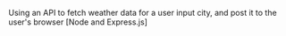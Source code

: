 Using an API to fetch weather data for a user input city, and post it to the user's browser
[Node and Express.js]
